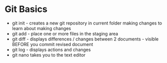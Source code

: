 # Git Basics
* git init - creates a new git repository in current folder
making changes to learn about making changes
* git add - place one or more files in the staging area
* git diff - displays differences / changes between 2 documents - 
visible BEFORE you commit revised document 
* git log - displays actions and changes
* git nano takes you to the text editor
